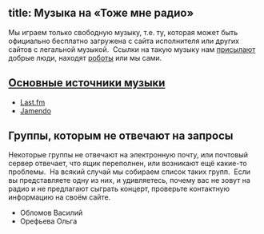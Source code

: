 title: Музыка на «Тоже мне радио»
---
Мы играем только свободную музыку, т.е. ту, которая может быть официально
бесплатно загружена с сайта исполнителя или других сайтов с легальной музыкой. 
Ссылки на такую музыку нам [присылают](/feedback.html) добрые люди, находят
[роботы](/robots.html) или мы сами.


## <a href="/music.html#sources" name="sources">Основные источники музыки</a>

- [Last.fm](/blog/20110126-lastfm.html)
- [Jamendo](http://www.jamendo.com/)


## Группы, которым не отвечают на запросы

Некоторые группы не отвечают на электронную почту, или почтовый сервер отвечает,
что ящик переполнен, или возникают ещё какие-то проблемы.  На всякий случай мы
собираем список таких групп.  Если вы представляете одну из них, и удивляетесь,
почему вас не зовут на радио и не предлагают сыграть концерт, проверьте
контактную информацию на своём сайте.

- Обломов Василий
- Орефьева Ольга
